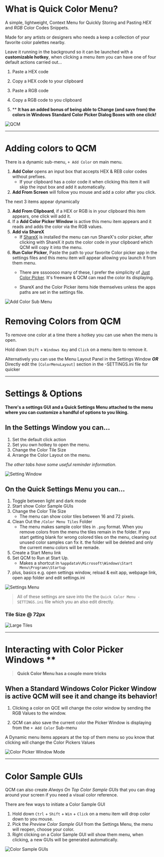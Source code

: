 # What is Quick Color Menu?

A simple, lightweight, Context Menu for Quickly Storing and Pasting *HEX* and *RGB* Color Codes Snippets.

Made for any artists or designers who needs a keep a collection of your favorite color palettes nearby.

Leave it running in the background so it can be launched with a **customizable hotkey**, when clicking a menu item you can have one of four default actions carried out...

1. Paste a HEX code

2. Copy a HEX code to your clipboard

3. Paste a RGB code

4. Copy a RGB code to you clipboard

5. ** **It has an added bonus of being able to Change (and save from) the colors in Windows Standard Color Picker Dialog Boxes with one click!** 

![QCM](ss/qcm.png)

***

# Adding colors to QCM

There is a dynamic sub-menu, `+ Add Color` on main menu.
1. **Add Color** opens an input box that accepts HEX & REB color codes without prefixes.
    - If your clipboard has a color code it when clicking this item it will skip the input box and add it automatically.
2. **Add From Screen** will follow you mouse and add a color after you click.

The next 3 items appear dynamically 

3. **Add From Clipboard**, if a HEX or RGB is in your clipboard this item appears, one click will add it.
3. If a **Add Color Picker Window** is active this menu item appears and it reads and adds the color via the RGB values.
4. **Add via ShareX**
    - If [ShareX](https://getsharex.com) is installed the menu can run ShareX's color picker, after clicking with ShareX it puts the color code in your clipboard which QCM will copy it into the menu.
5. **Run Color Picker**, Paste the path to your favorite Color picker app in the settings files and this menu item will appear allowing you launch it from them menu.
	- There are sssooooo many of these, I prefer the simplicity of [Just Color Picker](https://annystudio.com/software/colorpicker/). It's  freeware & QCM can read the color its displaying.

    - ShareX and the Color Picker items hide themselves unless the apps paths are set in the settings file.

![Add Color Sub Menu](ss/qcm-add.png)
# Removing Colors from QCM

To remove one color at a time there a hotkey you can use when the menu is open.

Hold down `Shift` + `Windows Key` and `Click` on a menu item to remove it.

Alternatively you can use the Menu Layout Panel in the  Settings Window ***OR*** Directly edit the `[ColorMenuLayout]` section in the -SETTINGS.ini file for quicker 

***

# Settings & Options

**There's a settings GUI and a Quick Settings Menu attached to the menu where you can customize a handful of options to you liking.**

## In the Settings Window you can...

1. Set the default click action
2. Set you own hotkey to open the menu.
3. Change the Color Tile Size
4. Arrange the Color Layout on the menu.

*The other tabs have some useful reminder information.*

![Setting Window](ss/qcm-settingswindow.png)

## On the Quick Settings Menu you can... 

1. Toggle between light and dark mode
2. Start show Color Sample GUIs
3. Change the Color Tile Size 
    - The menu can show color tiles between 16 and 72 pixels.
4. Clean Out the `/Color Menu Tiles` Folder
    - The menu makes sample color tiles in `.png` format.  When you remove colors from the menu the tiles remain in the folder. If you start getting blank for wrong colored tiles on the menu, cleaning out unused color samples can fix it. the folder will be deleted and only the current menu colors will be remade.
5. Create a Start Menu link
6. Set QCM to Run at Start Up.
    - Makes a shortcut in `%appdata%\Microsoft\Windows\Start Menu\Programs\Startup`
7. plus, basics e.g. open settings window, reload & exit app, webpage link, open app folder and edit settings.ini

![Settings Menu](ss/qcm-settingsmenu.png)

> All of these settings are save into the the `Quick Color Menu -SETTINGS.ini` file which you an also edit directly.

### Tile Size @ 72px

![Large Tiles](ss/qcm-bigtiles.png)

***

# Interacting with Color Picker Windows **

> **Quick Color Menu has a couple more tricks**

## **When a Standard Windows Color Picker Window is active  QCM will see it and change its behavior!**


1. Clicking a color on QCE will change the color window by sending the RGB Values to the window.

1. QCM can also save the current color the Picker Window is displaying from the `+ Add Color` Sub-menu

A Dynamic menu items appears at the top of them menu so you know that clicking will change the Color Pickers Values

![Color Picker Window Mode](ss/qcm-Colorpicker.png)

***

# Color Sample GUIs

QCM can also create *Always On Top Color Sample GUIs* that you can drag around your screen if you need a visual color reference.

There are few ways to initiate a Color Sample GUI

1. Hold down `Ctrl` + `Shift` + `Win` + `Click` on a menu item will drop color down to you mouse.
2. Pick the *Preview Color Sample GUI* from the Settings Menu, the menu will reopen, choose your color.
3. Right clicking on a Color Sample GUI will show them menu, when clicking, a new GUIs will be generated automatically.

![Color Sample GUIs](ss/qcm-colorguis.png)
